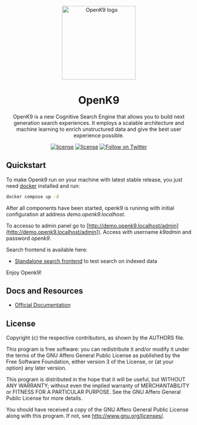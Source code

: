 <p align="center">
  <a href="https://www.openk9.io/" rel="noopener" target="_blank"><img width="200" src="media/logo.svg" alt="OpenK9 logo"></a></p>
</p>

<h1 align="center">OpenK9</h1>

<div align="center">

OpenK9 is a new Cognitive Search Engine that allows you to build next generation search experiences. It employs a scalable architecture and machine learning to enrich unstructured data and give the best user experience possible.

[![license](https://img.shields.io/badge/license-AGPL-blue.svg)](https://github.com/smclab/OpenK9/blob/master/LICENSE)
[![license](https://img.shields.io/github/v/release/smclab/openk9)](https://github.com/smclab/OpenK9/releases)
[![Follow on Twitter](https://img.shields.io/twitter/follow/K9Open.svg?label=follow+K9Open)](https://twitter.com/K9Open)

</div>

## Quickstart

To make Openk9 run on your machine with latest stable release, you just need [docker](https://docs.docker.com/get-started/get-docker/) installed and run:

```bash
docker compose up -d
```

After all components have been started, openk9 is runinng with initial configuration at address *demo.openk9.localhost*.

To accesso to admin panel go to [http://demo.openk9.localhost/admin](http://demo.openk9.localhost/admin]). Access with username *k9admin* and password *openk9*.

Search frontend is available here:

- [Standalone search frontend](http://demo.openk9.localhost) to test search on indexed data

Enjoy Openk9!

## Docs and Resources

- [Official Documentation](https://openk9.io/)

## License

Copyright (c) the respective contributors, as shown by the AUTHORS file.

This program is free software: you can redistribute it and/or modify
it under the terms of the GNU Affero General Public License as published
by the Free Software Foundation, either version 3 of the License, or
(at your option) any later version.

This program is distributed in the hope that it will be useful,
but WITHOUT ANY WARRANTY; without even the implied warranty of
MERCHANTABILITY or FITNESS FOR A PARTICULAR PURPOSE. See the
GNU Affero General Public License for more details.

You should have received a copy of the GNU Affero General Public License
along with this program. If not, see <http://www.gnu.org/licenses/>.
